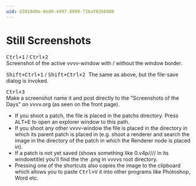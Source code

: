 ```yaml
---
uid: d3010d0e-0ed0-4497-8909-73baf826b908
---
```


# Still Screenshots




<kbd>Ctrl+1</kbd> / <kbd>Ctrl+2</kbd>  
Screenshot of the active vvvv-window with / without the window border.  

<kbd>Shift+Ctrl+1</kbd> / <kbd>Shift+Ctrl+2 </kbd> 
The same as above, but the file-save dialog is invoked.  

<kbd>Ctrl+3</kbd>  
Make a screenshot name it and post directly to the "Screenshots of the Days" on vvvv.org (as seen on the front page).  

* If you shoot a patch, the file is placed in the patchs directory. Press <kbd>ALT+E</kbd> to open an explorer window to this path.   
* If you shoot any other vvvv-window the file is placed in the directory in which its parent patch is placed in (e.g. shoot a renderer and search the image in the directory of the patch in which the Renderer node is placed in).  
* If a patch is not yet saved (shows something like 0.v4p//// in its windowtitle) you'll find the the .png in vvvvs root directory.  
* Pressing one of the shortcuts also copies the image to the clipboard which allows you to paste <kbd>Ctrl+V</kbd> it into other programs like Photoshop, Word etc.  




